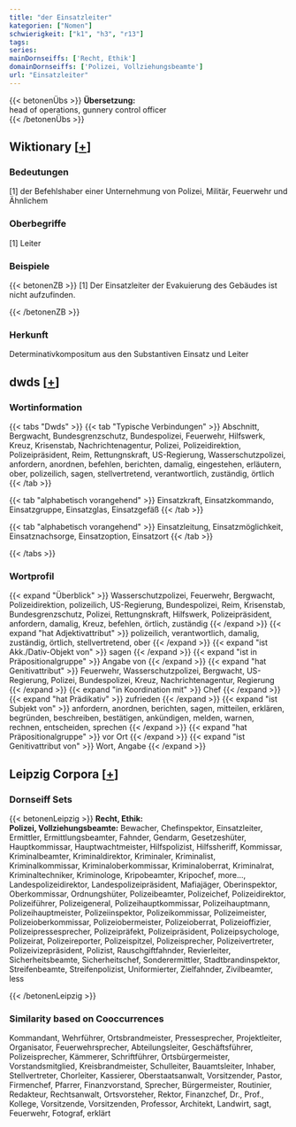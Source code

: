 ```yaml
---
title: "der Einsatzleiter"
kategorien: ["Nomen"]
schwierigkeit: ["k1", "h3", "r13"]
tags:
series:
mainDornseiffs: ['Recht, Ethik']
domainDornseiffs: ['Polizei, Vollziehungsbeamte']
url: "Einsatzleiter"
---
```


{{< betonenÜbs >}}
**Übersetzung:**  
head of operations, gunnery control officer  
{{< /betonenÜbs >}}

## Wiktionary [[+](https://de.wiktionary.org/wiki/Einsatzleiter)]

### Bedeutungen
[1] der Befehlshaber einer Unternehmung von Polizei, Militär, Feuerwehr und Ähnlichem  

### Oberbegriffe
[1] Leiter  

### Beispiele
{{< betonenZB >}}
[1] Der Einsatzleiter der Evakuierung des Gebäudes ist nicht aufzufinden.  

{{< /betonenZB >}}
### Herkunft
Determinativkompositum aus den Substantiven Einsatz und Leiter  



## dwds [[+](https://www.dwds.de/wb/Einsatzleiter)]

### Wortinformation
{{< tabs "Dwds" >}}
{{< tab "Typische Verbindungen" >}}
Abschnitt, Bergwacht, Bundesgrenzschutz, Bundespolizei, Feuerwehr, Hilfswerk, Kreuz, Krisenstab, Nachrichtenagentur, Polizei, Polizeidirektion, Polizeipräsident, Reim, Rettungnskraft, US-Regierung, Wasserschutzpolizei, anfordern, anordnen, befehlen, berichten, damalig, eingestehen, erläutern, ober, polizeilich, sagen, stellvertretend, verantwortlich, zuständig, örtlich
{{< /tab >}}

{{< tab "alphabetisch vorangehend" >}}
Einsatzkraft, Einsatzkommando, Einsatzgruppe, Einsatzglas, Einsatzgefäß
{{< /tab >}}

{{< tab "alphabetisch vorangehend" >}}
Einsatzleitung, Einsatzmöglichkeit, Einsatznachsorge, Einsatzoption, Einsatzort
{{< /tab >}}

{{< /tabs >}}

### Wortprofil
{{< expand "Überblick" >}} Wasserschutzpolizei, Feuerwehr, Bergwacht, Polizeidirektion, polizeilich, US-Regierung, Bundespolizei, Reim, Krisenstab, Bundesgrenzschutz, Polizei, Rettungnskraft, Hilfswerk, Polizeipräsident, anfordern, damalig, Kreuz, befehlen, örtlich, zuständig {{< /expand >}}
{{< expand "hat Adjektivattribut" >}} polizeilich, verantwortlich, damalig, zuständig, örtlich, stellvertretend, ober {{< /expand >}}
{{< expand "ist Akk./Dativ-Objekt von" >}} sagen {{< /expand >}}
{{< expand "ist in Präpositionalgruppe" >}} Angabe von {{< /expand >}}
{{< expand "hat Genitivattribut" >}} Feuerwehr, Wasserschutzpolizei, Bergwacht, US-Regierung, Polizei, Bundespolizei, Kreuz, Nachrichtenagentur, Regierung {{< /expand >}}
{{< expand "in Koordination mit" >}} Chef {{< /expand >}}
{{< expand "hat Prädikativ" >}} zufrieden {{< /expand >}}
{{< expand "ist Subjekt von" >}} anfordern, anordnen, berichten, sagen, mitteilen, erklären, begründen, beschreiben, bestätigen, ankündigen, melden, warnen, rechnen, entscheiden, sprechen {{< /expand >}}
{{< expand "hat Präpositionalgruppe" >}} vor Ort {{< /expand >}}
{{< expand "ist Genitivattribut von" >}} Wort, Angabe {{< /expand >}}

## Leipzig Corpora [[+](https://corpora.uni-leipzig.de/en/res?word=Einsatzleiter&corpusId=deu_newscrawl-public_2018)]

### Dornseiff Sets
{{< betonenLeipzig >}}
**Recht, Ethik:**  
**Polizei, Vollziehungsbeamte:** Bewacher, Chefinspektor, Einsatzleiter, Ermittler, Ermittlungsbeamter, Fahnder, Gendarm, Gesetzeshüter, Hauptkommissar, Hauptwachtmeister, Hilfspolizist, Hilfssheriff, Kommissar, Kriminalbeamter, Kriminaldirektor, Kriminaler, Kriminalist, Kriminalkommissar, Kriminaloberkommissar, Kriminaloberrat, Kriminalrat, Kriminaltechniker, Kriminologe, Kripobeamter, Kripochef, more..., Landespolizeidirektor, Landespolizeipräsident, Mafiajäger, Oberinspektor, Oberkommissar, Ordnungshüter, Polizeibeamter, Polizeichef, Polizeidirektor, Polizeiführer, Polizeigeneral, Polizeihauptkommissar, Polizeihauptmann, Polizeihauptmeister, Polizeiinspektor, Polizeikommissar, Polizeimeister, Polizeioberkommissar, Polizeiobermeister, Polizeioberrat, Polizeioffizier, Polizeipressesprecher, Polizeipräfekt, Polizeipräsident, Polizeipsychologe, Polizeirat, Polizeireporter, Polizeispitzel, Polizeisprecher, Polizeivertreter, Polizeivizepräsident, Polizist, Rauschgiftfahnder, Revierleiter, Sicherheitsbeamte, Sicherheitschef, Sonderermittler, Stadtbrandinspektor, Streifenbeamte, Streifenpolizist, Uniformierter, Zielfahnder, Zivilbeamter, less  

{{< /betonenLeipzig >}}

### Similarity based on Cooccurrences
Kommandant, Wehrführer, Ortsbrandmeister, Pressesprecher, Projektleiter, Organisator, Feuerwehrsprecher, Abteilungsleiter, Geschäftsführer, Polizeisprecher, Kämmerer, Schriftführer, Ortsbürgermeister, Vorstandsmitglied, Kreisbrandmeister, Schulleiter, Bauamtsleiter, Inhaber, Stellvertreter, Chorleiter, Kassierer, Oberstaatsanwalt, Vorsitzender, Pastor, Firmenchef, Pfarrer, Finanzvorstand, Sprecher, Bürgermeister, Routinier, Redakteur, Rechtsanwalt, Ortsvorsteher, Rektor, Finanzchef, Dr., Prof., Kollege, Vorsitzende, Vorsitzenden, Professor, Architekt, Landwirt, sagt, Feuerwehr, Fotograf, erklärt

